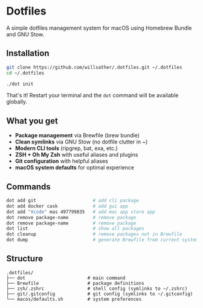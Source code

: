# Dotfiles

A simple dotfiles management system for macOS using Homebrew Bundle and GNU Stow.

## Installation

```bash
git clone https://github.com/willsather/.dotfiles.git ~/.dotfiles
cd ~/.dotfiles

./dot init
```

That's it! Restart your terminal and the `dot` command will be available globally.

## What you get

- **Package management** via Brewfile (brew bundle)
- **Clean symlinks** via GNU Stow (no dotfile clutter in ~)
- **Modern CLI tools** (ripgrep, bat, exa, etc.)
- **ZSH + Oh My Zsh** with useful aliases and plugins
- **Git configuration** with helpful aliases
- **macOS system defaults** for optimal experience

## Commands

```bash
dot add git                     # add cli package
dot add docker cask             # add gui app
dot add "Xcode" mas 497799835   # add mac app store app
dot remove package-name         # remove package
dot remove package-name         # remove package
dot list                        # show all packages
dot cleanup                     # remove packages not in Brewfile
dot dump                        # generate Brewfile from current system
```

## Structure

```
.dotfiles/
├── dot                       # main command
├── Brewfile                  # package definitions
├── zsh/.zshrc                # shell config (symlinks to ~/.zshrc)
├── git/.gitconfig            # git config (symlinks to ~/.gitconfig)
└── macos/defaults.sh         # system preferences
```
